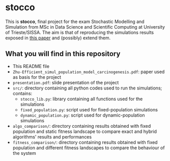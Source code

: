 # stocco

This is **stocco**, final project for the exam Stochastic Modelling and Simulation from MSc in Data Science and Scientific Computing 
at University of Trieste/SISSA. The aim is that of reproducing the simulations results exposed in [this paper](Zhu-Efficient_simul_population_model_carcinogenesis.pdf) and (possibly) extend them.


## What you will find in this repository

- This README file
- `Zhu-Efficient_simul_population_model_carcinogenesis.pdf`: paper used as basis for the project
- `presentation.pdf`: slide presentation of the project
- `src/`: directory containing all python codes used to run the simulations; contains:
  - `stocco_lib.py`: library containing all functions used for the simulations
  - `fixed_population.py`: script used for fixed-population simulations
  - `dynamic_population.py`: script used for dynamic-population simulations
- `algo_comparison/`: directory containing results obtained with fixed population and static fitness landscape to compare exact and
  hybrid algorithms' results and performances
- `fitness_comparison/`: directory containing results obtained with fixed population and different fitness landscapes to compare the
  behaviour of the system
